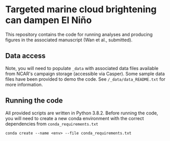 # Targeted marine cloud brightening can dampen El Niño
This repository contains the code for running analyses and producing figures in the associated manuscript (Wan et al., submitted).

## Data access
Note, you will need to populate `_data` with associated data files available from NCAR's campaign storage (accessible via Casper). Some sample data files have been provided to demo the code. See `/_data/data_README.txt` for more information.

## Running the code
All provided scripts are written in Python 3.8.2. Before running the code, you will need to create a new conda environment with the correct dependencies from `conda_requirements.txt`
```
conda create --name <env> --file conda_requirements.txt
```


